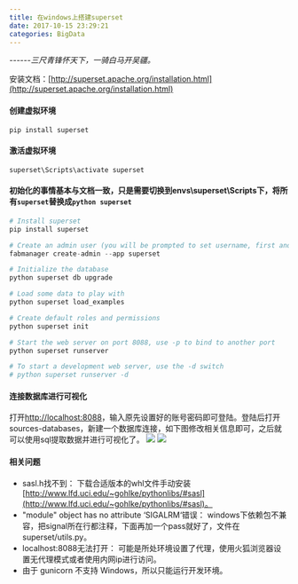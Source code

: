 ```yaml
---
title: 在windows上搭建superset
date: 2017-10-15 23:29:21
categories: BigData
---
```


*------三尺青锋怀天下，一骑白马开吴疆。*


安装文档：[http://superset.apache.org/installation.html](http://superset.apache.org/installation.html)
#### 创建虚拟环境
`pip install superset`

#### 激活虚拟环境
`superset\Scripts\activate superset`
<!-- more --> 
#### 初始化的事情基本与文档一致，只是需要切换到envs\superset\Scripts下，将所有`superset`替换成`python superset`
``` python
# Install superset
pip install superset

# Create an admin user (you will be prompted to set username, first and last name before setting a password)
fabmanager create-admin --app superset

# Initialize the database
python superset db upgrade

# Load some data to play with
python superset load_examples

# Create default roles and permissions
python superset init

# Start the web server on port 8088, use -p to bind to another port
python superset runserver

# To start a development web server, use the -d switch
# python superset runserver -d

```

#### 连接数据库进行可视化
打开[http://localhost:8088](http://localhost:8088)，输入原先设置好的账号密码即可登陆。登陆后打开sources-databases，新建一个数据库连接，如下图修改相关信息即可，之后就可以使用sql提取数据并进行可视化了。
![](http://okqlmzer2.bkt.clouddn.com/%E5%BE%AE%E4%BF%A1%E6%88%AA%E5%9B%BE_20171022212044.png)
![](http://okqlmzer2.bkt.clouddn.com/%E5%BE%AE%E4%BF%A1%E6%88%AA%E5%9B%BE_20171022212440.png)

#### 相关问题

+ sasl.h找不到：
下载合适版本的whl文件手动安装[http://www.lfd.uci.edu/~gohlke/pythonlibs/#sasl](http://www.lfd.uci.edu/~gohlke/pythonlibs/#sasl)。
+ "module" object has no attribute ‘SIGALRM‘错误：
windows下依赖包不兼容，把signal所在行都注释，下面再加一个pass就好了，文件在superset/utils.py。
+ localhost:8088无法打开：
可能是所处环境设置了代理，使用火狐浏览器设置无代理模式或者使用内网ip进行访问。
+ 由于 gunicorn 不支持 Windows，所以只能运行开发环境。



